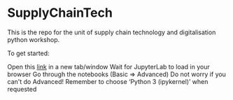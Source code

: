 # SupplyChainTech
This is the repo for the unit of supply chain technology and digitalisation python workshop.

To get started:

Open this [link](https://mybinder.org/v2/gh/germanho/SupplyChainTech/HEAD) in a new tab/window
Wait for JupyterLab to load in your browser
Go through the notebooks (Basic => Advanced)
Do not worry if you can't do Advanced!
Remember to choose ‘Python 3 (ipykernel)’ when requested
